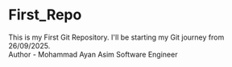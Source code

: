 # First_Repo
This is my First Git Repository. I'll be starting my Git journey from 26/09/2025.
<br>
Author - Mohammad Ayan Asim
Software Engineer